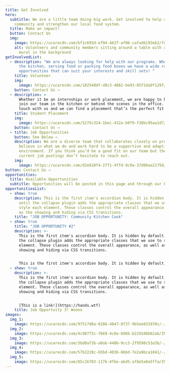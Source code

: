 ```yaml
---
title: Get Involved
hero:
  subtitle: We are a little team doing big work. Get involved to help us foster
    community and strengthen our local food system.
  title: Make an impact!
  button: Contact Us
  img:
    image: https://ucarecdn.com/bf1c693d-ef94-462f-af06-cafad6193eb2/fullsizeoutput_765.jpeg
    alt: Volunteers and community members sitting around a table with a colorful
      mural in the background
getInvolvedList:
  - description: "We are always looking for help with our programs. Whether it’s in
      the kitchen, serving food or packing food boxes we have a wide range of
      opportunities that can suit your interests and skill sets! "
    title: Volunteer
    img:
      image: https://ucarecdn.com/182540df-d8c3-4862-be93-05f2da0f129f/IMG_7711.jpg
    button: Contact Us →
  - description: >
      Whether it be an internships or work placement, we are happy to have you
      join our team in the kitchen or behind the scenes in the office. Get in
      touch with us and we can find a placement that’s the perfect fit.
    title: Student Placement
    img:
      image: https://ucarecdn.com/5275c324-1bec-432a-b9f9-f38bc95aa1d7/-/resize/800x/getinvolved_student-min.jpg
    button: Contact Us →
  - title: Job Opportunities
    button: See Below →
    description: We are a diverse team that collaborates closely on projects. We
      believe in what we do and work hard to be a supportive and adaptive work
      environment. If you think you’d be a good fit on our team but there are no
      current job postings don’t hesitate to reach out.
    img:
      image: https://ucarecdn.com/d2e610f4-27f1-4ffd-9c9a-37d09ae21750/-/resize/800x/getinvolved_job.jpg
button: Contact Us →
opportunities:
  title: Available Opportunities
  subtitle: Opportunities will be posted in this page and through our Facebook.
opportunitiesList:
  - show: true
    description: This is the first item's accordion body. It is hidden by default,
      until the collapse plugin adds the appropriate classes that we use to
      style each element. These classes control the overall appearance, as well
      as the showing and hiding via CSS transitions.
    title: "JOB OPPORTUNITY: Community Kitchen Cook"
  - show: true
    title: "JOB OPPORTUNITY #2"
    description: >-
      This is the first item's accordion body. It is hidden by default, until
      the collapse plugin adds the appropriate classes that we use to style each
      element. These classes control the overall appearance, as well as the
      showing and hiding via CSS transitions.


      This is the first item's accordion body. It is hidden by default, until the collapse plugin adds the appropriate classes that we use to style each element. These classes control the **overall appearance**, as well as the showing and hiding via CSS transitions.
  - show: true
    description: >-
      This is the first item's accordion body. It is hidden by default, until
      the collapse plugin adds the appropriate classes that we use to style each
      element. These classes control the overall appearance, as well as the
      showing and hiding via CSS transitions.


      [This is a link!](https://hands.wtf)
    title: Job Opportuity 3! Woooo
images:
  img_1:
    image: https://ucarecdn.com/97517d8a-0286-4847-8f37-9b5ee031970c/-/resize/800x/program_getinvolved_gallery_1.jpg
  img_2:
    image: https://ucarecdn.com/4c987f3c-7669-4c8e-896b-b229108b62ab/IMG_6033.jpg
  img_3:
    image: https://ucarecdn.com/3bd8a73b-a0ab-4486-9cc3-2f9590c53a3b/-/resize/800x/program_getinvolved_gallery_3.jpg
  img_4:
    image: https://ucarecdn.com/57b2228c-65bd-403b-86bd-7e2a9bca1041/-/resize/800x/program_getinvolved_gallery_4.jpg
  img_5:
    image: https://ucarecdn.com/85c16703-117b-4fbe-abd5-af8e5a0a5ffa/IMG_4915.jpg
---
```

